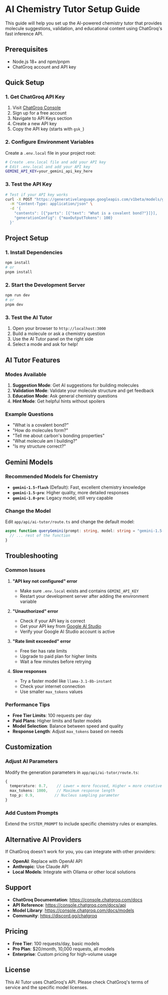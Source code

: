 # AI Chemistry Tutor Setup Guide

This guide will help you set up the AI-powered chemistry tutor that provides molecule suggestions, validation, and educational content using ChatGroq's fast inference API.

## Prerequisites

- Node.js 18+ and npm/pnpm
- ChatGroq account and API key

## Quick Setup

### 1. Get ChatGroq API Key

1. Visit [ChatGroq Console](https://console.chatgroq.com/)
2. Sign up for a free account
3. Navigate to API Keys section
4. Create a new API key
5. Copy the API key (starts with `gsk_`)

### 2. Configure Environment Variables

Create a `.env.local` file in your project root:

```bash
# Create .env.local file and add your API key
# Edit .env.local and add your API key
GEMINI_API_KEY=your_gemini_api_key_here
```

### 3. Test the API Key

```bash
# Test if your API key works
curl -X POST "https://generativelanguage.googleapis.com/v1beta/models/gemini-1.5-flash:generateContent?key=YOUR_API_KEY" \
  -H "Content-Type: application/json" \
  -d '{
    "contents": [{"parts": [{"text": "What is a covalent bond?"}]}],
    "generationConfig": {"maxOutputTokens": 100}
  }'
```

## Project Setup

### 1. Install Dependencies

```bash
npm install
# or
pnpm install
```

### 2. Start the Development Server

```bash
npm run dev
# or
pnpm dev
```

### 3. Test the AI Tutor

1. Open your browser to `http://localhost:3000`
2. Build a molecule or ask a chemistry question
3. Use the AI Tutor panel on the right side
4. Select a mode and ask for help!

## AI Tutor Features

### Modes Available

1. **Suggestion Mode**: Get AI suggestions for building molecules
2. **Validation Mode**: Validate your molecule structure and get feedback
3. **Education Mode**: Ask general chemistry questions
4. **Hint Mode**: Get helpful hints without spoilers

### Example Questions

- "What is a covalent bond?"
- "How do molecules form?"
- "Tell me about carbon's bonding properties"
- "What molecule am I building?"
- "Is my structure correct?"

## Gemini Models

### Recommended Models for Chemistry

- **`gemini-1.5-flash`** (Default): Fast, excellent chemistry knowledge
- **`gemini-1.5-pro`**: Higher quality, more detailed responses
- **`gemini-1.0-pro`**: Legacy model, still very capable

### Change the Model

Edit `app/api/ai-tutor/route.ts` and change the default model:

```typescript
async function queryGemini(prompt: string, model: string = "gemini-1.5-pro"): Promise<string> {
  // ... rest of the function
}
```

## Troubleshooting

### Common Issues

1. **"API key not configured" error**
   - Make sure `.env.local` exists and contains `GEMINI_API_KEY`
   - Restart your development server after adding the environment variable

2. **"Unauthorized" error**
   - Check if your API key is correct
   - Get your API key from [Google AI Studio](https://makersuite.google.com/app/apikey)
   - Verify your Google AI Studio account is active

3. **"Rate limit exceeded" error**
   - Free tier has rate limits
   - Upgrade to paid plan for higher limits
   - Wait a few minutes before retrying

4. **Slow responses**
   - Try a faster model like `llama-3.1-8b-instant`
   - Check your internet connection
   - Use smaller `max_tokens` values

### Performance Tips

- **Free Tier Limits**: 100 requests per day
- **Paid Plans**: Higher limits and faster models
- **Model Selection**: Balance between speed and quality
- **Response Length**: Adjust `max_tokens` based on needs

## Customization

### Adjust AI Parameters

Modify the generation parameters in `app/api/ai-tutor/route.ts`:

```typescript
{
  temperature: 0.7,    // Lower = more focused, Higher = more creative
  max_tokens: 1000,    // Maximum response length
  top_p: 0.9,         // Nucleus sampling parameter
}
```

### Add Custom Prompts

Extend the `SYSTEM_PROMPT` to include specific chemistry rules or examples.

## Alternative AI Providers

If ChatGroq doesn't work for you, you can integrate with other providers:

- **OpenAI**: Replace with OpenAI API
- **Anthropic**: Use Claude API
- **Local Models**: Integrate with Ollama or other local solutions

## Support

- **ChatGroq Documentation**: https://console.chatgroq.com/docs
- **API Reference**: https://console.chatgroq.com/docs/api
- **Model Library**: https://console.chatgroq.com/docs/models
- **Community**: https://discord.gg/chatgroq

## Pricing

- **Free Tier**: 100 requests/day, basic models
- **Pro Plan**: $20/month, 10,000 requests, all models
- **Enterprise**: Custom pricing for high-volume usage

## License

This AI Tutor uses ChatGroq's API. Please check ChatGroq's terms of service and the specific model licenses.
